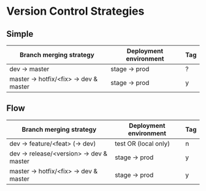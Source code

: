 # Version Control Strategies

## Simple

| Branch merging strategy                  | Deployment environment | Tag |
| ---------------------------------------- | ---------------------- | --- |
| dev -> master                            | stage -> prod          | ?   |
| master -> hotfix/\<fix\> -> dev & master | stage -> prod          | y   |

## Flow

| Branch merging strategy                    | Deployment environment | Tag |
| ------------------------------------------ | ---------------------- | --- |
| dev -> feature/\<feat\> (-> dev)           | test OR (local only)   | n   |
| dev -> release/\<version\> -> dev & master | stage -> prod          | y   |
| master -> hotfix/\<fix\> -> dev & master   | stage -> prod          | y   |
